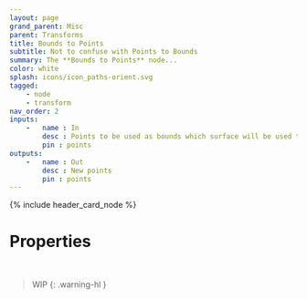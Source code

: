 ```yaml
---
layout: page
grand_parent: Misc
parent: Transforms
title: Bounds to Points
subtitle: Not to confuse with Points to Bounds
summary: The **Bounds to Points** node...
color: white
splash: icons/icon_paths-orient.svg
tagged: 
    - node
    - transform
nav_order: 2
inputs:
    -   name : In
        desc : Points to be used as bounds which surface will be used to generate new points
        pin : points
outputs:
    -   name : Out
        desc : New points
        pin : points
---
```


{% include header_card_node %}

# Properties
<br>

> WIP
{: .warning-hl }
